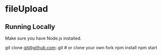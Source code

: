 # fileUpload

## Running Locally

Make sure you have Node.js installed.

git clone git@github.com:.git # or clone your own fork
npm install
npm start
